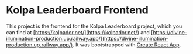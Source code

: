# Kolpa Leaderboard Frontend

This project is the frontend for the Kolpa Leaderboard project, which you can find at [https://kolpador.net/](https://kolpador.net/) and [https://divine-illumination-production.up.railway.app/](https://divine-illumination-production.up.railway.app/). It was bootstrapped with [Create React App](https://github.com/facebook/create-react-app).

